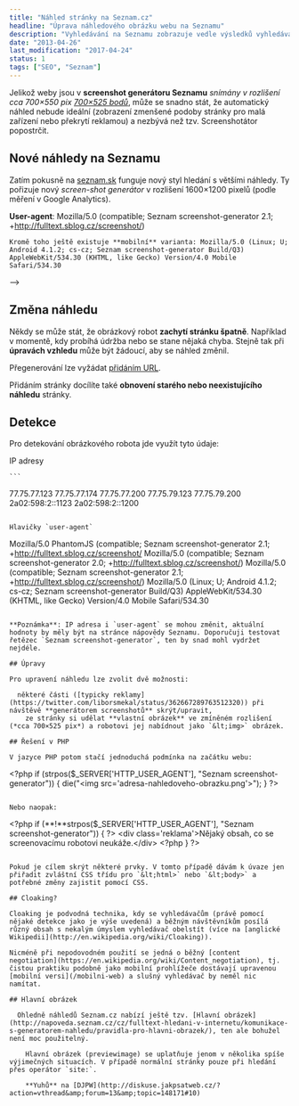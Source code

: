 ```yaml
---
title: "Náhled stránky na Seznam.cz"
headline: "Úprava náhledového obrázku webu na Seznamu"
description: "Vyhledávání na Seznamu zobrazuje vedle výsledků vyhledávání obrázkový náhled webu. Jak zobrazení náhledu stránky ve vyhledávači ovlivnit?"
date: "2013-04-26"
last_modification: "2017-04-24"
status: 1
tags: ["SEO", "Seznam"]
---
```


Jelikož weby jsou v **screenshot generátoru Seznamu** *snímány v rozlišení cca 700×550 pix* *[700×525 bodů](https://twitter.com/liborsmekal/status/362669997421629442)*, může se snadno stát, že automatický náhled nebude ideální (zobrazení zmenšené podoby stránky pro malá zařízení nebo překrytí reklamou) a nezbývá než tzv. Screenshotátor popostrčit.

  ## Nové náhledy na Seznamu

  Zatím pokusně na [seznam.sk](http://seznam.sk) funguje nový styl hledání s většími náhledy. Ty pořizuje nový *screen-shot generátor* v rozlišení 1600×1200 pixelů (podle měření v Google Analytics).

  **User-agent**: Mozilla/5.0 (compatible; Seznam screenshot-generator 2.1; +http://fulltext.sblog.cz/screenshot/)

    Kromě toho ještě existuje **mobilní** varianta: Mozilla/5.0 (Linux; U; Android 4.1.2; cs-cz; Seznam screenshot-generator Build/Q3) AppleWebKit/534.30 (KHTML, like Gecko) Version/4.0 Mobile Safari/534.30

-->

## Změna náhledu

Někdy se může stát, že obrázkový robot **zachytí stránku špatně**. Například v momentě, kdy probíhá údržba nebo se stane nějaká chyba. Stejně tak při **úpravách vzhledu** může být žádoucí, aby se náhled změnil.

Přegenerování lze vyžádat [přidáním URL](/pridat-url).

  Přidáním stránky docílíte také **obnovení starého nebo neexistujícího náhledu** stránky.

## Detekce

Pro detekování obrázkového robota jde využít tyto údaje:

IP adresy
  
    ```
77.75.77.123
77.75.77.174
77.75.77.200
77.75.79.123
77.75.79.200
2a02:598:2::1123
2a02:598:2::1200
```

Hlavičky `user-agent`
  ```
Mozilla/5.0 PhantomJS (compatible; Seznam screenshot-generator 2.1; +http://fulltext.sblog.cz/screenshot/
Mozilla/5.0 (compatible; Seznam screenshot-generator 2.0; +http://fulltext.sblog.cz/screenshot/)
Mozilla/5.0 (compatible; Seznam screenshot-generator 2.1; +http://fulltext.sblog.cz/screenshot/)
Mozilla/5.0 (Linux; U; Android 4.1.2; cs-cz; Seznam screenshot-generator Build/Q3) AppleWebKit/534.30 (KHTML, like Gecko) Version/4.0 Mobile Safari/534.30
```

**Poznámka**: IP adresa i `user-agent` se mohou změnit, aktuální hodnoty by měly být na stránce nápovědy Seznamu. Doporučuji testovat řetězec `Seznam screenshot-generator`, ten by snad mohl vydržet nejdéle.

## Úpravy

Pro upravení náhledu lze zvolit dvě možnosti:

  některé části ([typicky reklamy](https://twitter.com/liborsmekal/status/362667289763512320)) při návštěvě **generátorem screenshotů** skrýt/upravit,
    ze stránky si udělat **vlastní obrázek** ve zmíněném rozlišení (*cca 700×525 pix*) a robotovi jej nabídnout jako `&lt;img>` obrázek.

## Řešení v PHP

V jazyce PHP potom stačí jednoduchá podmínka na začátku webu:
```
&lt;?php 
if (strpos($_SERVER['HTTP_USER_AGENT'], "Seznam screenshot-generator")) {
  die("&lt;img src='adresa-nahledoveho-obrazku.png'>");
}
?>
```

Nebo naopak:
```
&lt;?php if (**!**strpos($_SERVER['HTTP_USER_AGENT'], "Seznam screenshot-generator")) { ?>
&lt;div class='reklama'>Nějaký obsah, co se screenovacímu robotovi neukáže.&lt;/div>
&lt;?php } ?>
```

Pokud je cílem skrýt některé prvky. V tomto případě dávám k úvaze jen přiřadit zvláštní CSS třídu pro `&lt;html>` nebo `&lt;body>` a potřebné změny zajistit pomocí CSS.
  
## Cloaking?

Cloaking je podvodná technika, kdy se vyhledávačům (právě pomocí nějaké detekce jako je výše uvedená) a běžným návštěvníkům posílá různý obsah s nekalým úmyslem vyhledávač obelstít (více na [anglické Wikipedii](http://en.wikipedia.org/wiki/Cloaking)).

Nicméně při nepodovodném použití se jedná o běžný [content negotiation](https://en.wikipedia.org/wiki/Content_negotiation), tj. čistou praktiku podobně jako mobilní prohlížeče dostávají upravenou [mobilní versi](/mobilni-web) a slušný vyhledávač by neměl nic namítat.

## Hlavní obrázek

  Ohledně náhledů Seznam.cz nabízí ještě tzv. [Hlavní obrázek](http://napoveda.seznam.cz/cz/fulltext-hledani-v-internetu/komunikace-s-generatorem-nahledu/pravidla-pro-hlavni-obrazek/), ten ale bohužel není moc použitelný.

    Hlavní obrázek (previewimage) se uplatňuje jenom v několika spíše výjimečných situacích. V případě normální stránky pouze při hledání přes operátor `site:`.

    **Yuhů** na [DJPW](http://diskuse.jakpsatweb.cz/?action=vthread&amp;forum=13&amp;topic=148171#10)